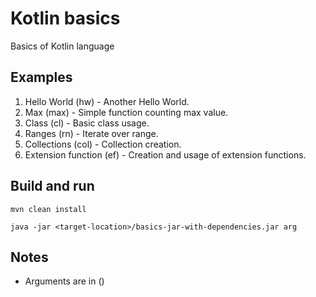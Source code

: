 # Kotlin basics

Basics of Kotlin language

## Examples
1. Hello World (hw) - Another Hello World.
2. Max (max) - Simple function counting max value.
3. Class (cl) - Basic class usage.
4. Ranges (rn) - Iterate over range.
5. Collections (col) - Collection creation.
6. Extension function (ef) - Creation and usage of extension functions.

## Build and run

```
mvn clean install

java -jar <target-location>/basics-jar-with-dependencies.jar arg
```

## Notes

- Arguments are in ()
